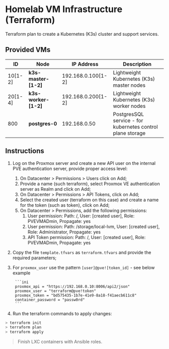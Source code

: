 # Homelab VM Infrastructure (Terraform)

Terraform plan to create a Kubernetes (K3s) cluster and support services.

## Provided VMs

ID | Node | IP Address | Description
-- | -- | -- | -- 
10[1-2] | **k3s-master-[1-2]** | 192.168.0.100[1-2] | Lightweight Kubernetes (K3s) master nodes
20[1-4] | **k3s-worker-[1-2]** | 192.168.0.200[1-2] | Lightweight Kubernetes (K3s) worker nodes
800 | **postgres-0** | 192.168.0.50 | PostgresSQL service - for kubernetes control plane storage

## Instructions

1. Log on the Proxmox server and create a new API user on the internal PVE authentication server, provide proper access level:
   1. On Datacenter > Permissions > Users click on Add;
   2. Provide a name (such terraform), select Proxmox VE authentication server as Realm and click on Add;
   3. On Datacenter > Permissions > API Tokens, click on Add;
   4. Select the created user (terraform on this case) and create a name for the token (such as token), click on Add;
   5. On Datacenter > Permissions, add the following permissions:
      1. User permission: Path: /, User: [created user], Role: PVEVMADmin, Propagate: yes
      2. User permission: Path: /storage/local-lvm, User: [created user], Role: Administrator, Propagate: yes
      3. API Token permission: Path: /, User: [created user], Role: PVEVMADmin, Propagate: yes
2. Copy the file `template.tfvars` as `terraform.tfvars` and provide the required parameters;
3. For `proxmox_user` use the pattern `[user]@pve![token_id]` - see below example

        ```ini
        proxmox_api = "https://192.168.0.10:8006/api2/json"
        proxmox_user = "terraform@pve!token"
        proxmox_token = "bd575435-1b7e-41e9-8a18-f41aecb611c8"
        container_password = "passw0rd"
        ```

4. Run the terraform commands to apply changes:

```bash
> terraform init
> terraform plan
> terraform apply
```

> Finish LXC containers with Ansible roles.